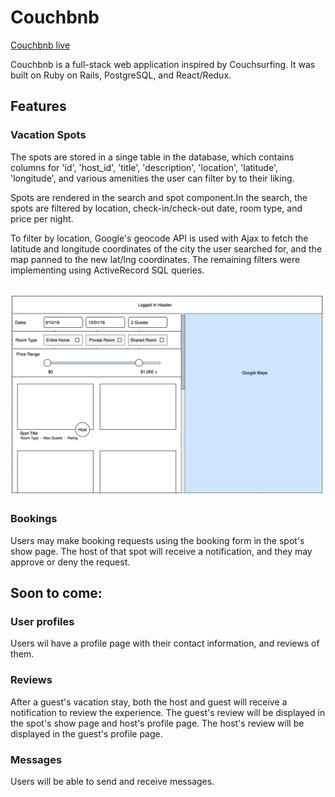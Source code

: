# Couchbnb

[Couchbnb live][heroku]

[heroku]: https://couchbnb.herokuapp.com

Couchbnb is a full-stack web application inspired by Couchsurfing. It was built on Ruby on Rails, PostgreSQL, and React/Redux.

## Features

### Vacation Spots

  The spots are stored in a singe table in the database, which contains
columns for 'id', 'host_id', 'title', 'description', 'location', 'latitude', 'longitude', and various amenities the user can filter by to their liking.

  Spots are rendered in the search and spot component.In the search,
the spots are filtered by location, check-in/check-out date, room type,
and price per night.

To filter by location, Google's geocode API is used with Ajax to fetch the latitude and longitude coordinates of the city the user searched for, and the map panned to the new lat/lng coordinates. The remaining filters were implementing using ActiveRecord SQL queries.

````

````

![image of notebook index](docs/wireframes/search/search.png) 

### Bookings

Users may make booking requests using the booking form in the spot's show page. The host of that spot will receive a notification, and they may approve or deny the request.

## Soon to come:

### User profiles

Users wil have a profile page with their contact information, and reviews of them.

### Reviews

After a guest's vacation stay, both the host and guest will receive a notification to review the experience. The guest's review will be displayed in the spot's show page and host's profile page. The host's review will be displayed in the guest's profile page.

### Messages

Users will be able to send and receive messages.
